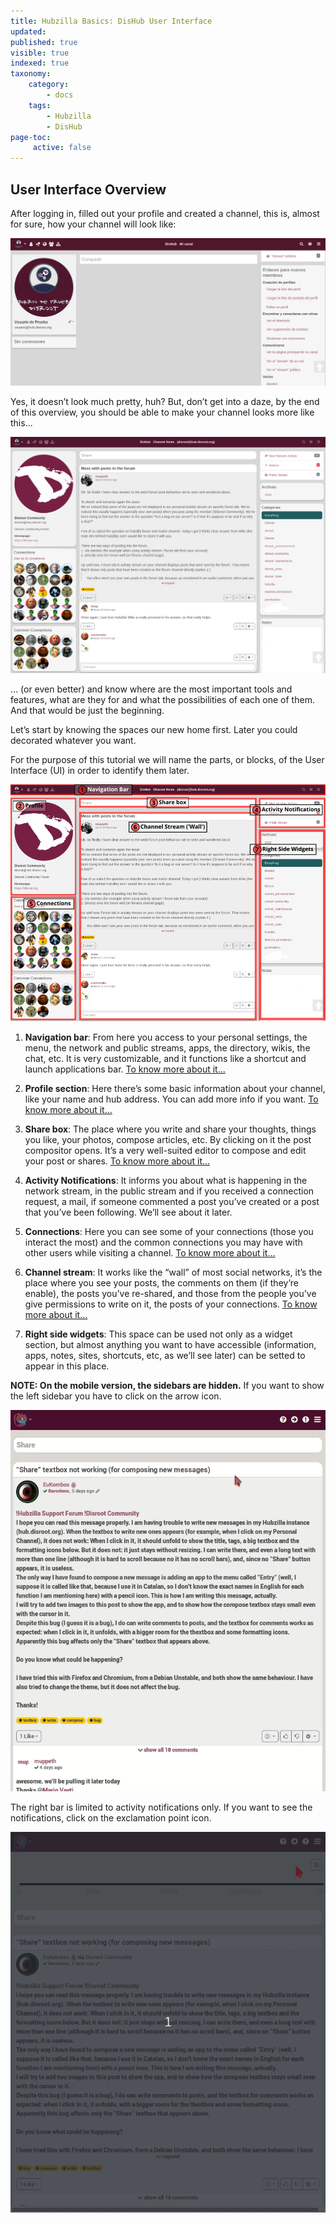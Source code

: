 ```yaml
---
title: Hubzilla Basics: DisHub User Interface
updated:
published: true
visible: true
indexed: true
taxonomy:
    category:
        - docs
    tags:
        - Hubzilla
        - DisHub
page-toc:
     active: false
---
```


## User Interface Overview
After logging in, filled out your profile and created a channel, this is, almost for sure, how your channel will look like:

![basics_interface](en/Basics_interface.png)

Yes, it doesn’t look much pretty, huh? But, don’t get into a daze, by the end of this overview, you should be able to make your channel looks more like this...

![basics_interface_improved](en/Basics_interface_improved.png)

… (or even better) and know where are the most important tools and features, what are they for and what the possibilities of each one of them. And that would be just the beginning.

Let’s start by knowing the spaces our new home first. Later you could decorated whatever you want.

For the purpose of this tutorial we will name the parts, or blocks, of the User Interface (UI) in order to identify them later.

![basics_UI](en/Basics_UI.png)</br>

01. **Navigation bar**: From here you access to your personal settings, the menu, the network and public streams, apps, the directory, wikis, the chat, etc. It is very customizable, and it functions like a shortcut and launch applications bar. [To know more about it...](../Navigation_bar)

02. **Profile section**: Here there’s some basic information about your channel, like your name and hub address. You can add more info if you want. [To know more about it...](../../02.Channels/02.Profiles)

03. **Share box**: The place where you write and share your thoughts, things you like, your photos, compose articles, etc. By clicking on it the post compositor opens. It’s a very well-suited editor to compose and edit your post or shares. [To know more about it...](../../05.Posts)

04. **Activity Notifications**: It informs you about what is happening in the network stream, in the public stream and if you received a connection request, a mail, if someone commented a post you’ve created or a post that you’ve been following. We’ll see about it later.

05. **Connections**: Here you can see some of your connections (those you interact the most) and the common connections you may have with other users while visiting a channel. [To know more about it...](../../03.Connections)

06. **Channel stream**: It works like the “wall” of most social networks, it’s the place where you see your posts, the comments on them (if they’re enable), the posts you’ve re-shared, and those from the people you’ve give permissions to write on it, the posts of your connections. [To know more about it...](../../05.Posts)

07. **Right side widgets**: This space can be used not only as a widget section, but almost anything you want to have accessible (information, apps, notes, sites, shortcuts, etc, as we’ll see later) can be setted to appear in this place.


**NOTE: On the mobile version, the sidebars are hidden.** If you want to show the left sidebar you have to click on the arrow icon.</br>

![MobileLeftBar](en/MobileLeftBar.gif)</br>

The right bar is limited to activity notifications only. If you want to see the notifications, click on the exclamation point icon.</br>

![MobileLeftBar](en/MobilerightBar.gif)</br>
